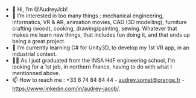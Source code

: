 - 👋 Hi, I’m @AudreyJcb!
- 👀 I’m interested in too many things : mechanical engineering, informatics, VR & AR, animation movies, CAD (3D modelling), furniture crafting (wood), cooking, drawing/painting, sewing. 
Whatever that makes me learn new things, that includes fun doing it, and that ends up being a great project.
- 🌱 I’m currently learning C# for Unity3D, to develop my 1st VR app, in an industrial context.
- 🐱‍💻 As I just graduated from the INSA HdF engineering school, I’m looking for a 1st job, in northern France, having to do with what I mentionned above.
- 📫 How to reach me : +33 6 74 84 84 44 - audrey.somat@orange.fr - https://www.linkedin.com/in/audrey-jacob/.

<!---
AudreyJcb/AudreyJcb is a ✨ special ✨ repository because its `README.md` (this file) appears on your GitHub profile.
You can click the Preview link to take a look at your changes.
--->
